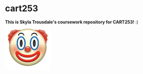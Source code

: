 # cart253
**This is Skyla Trousdale's coursework repository for CART253!** :)
![Clown](./topics/version-control/version-control-workflow/assets/images/clown.png)
